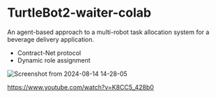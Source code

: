 # TurtleBot2-waiter-colab

An agent-based approach to a multi-robot task allocation system for a beverage delivery application.
- Contract-Net protocol
- Dynamic role assignment

![Screenshot from 2024-08-14 14-28-05](https://github.com/user-attachments/assets/56031498-f716-4ce0-8b43-061ffb885dc0)

https://www.youtube.com/watch?v=K8CC5_428b0

